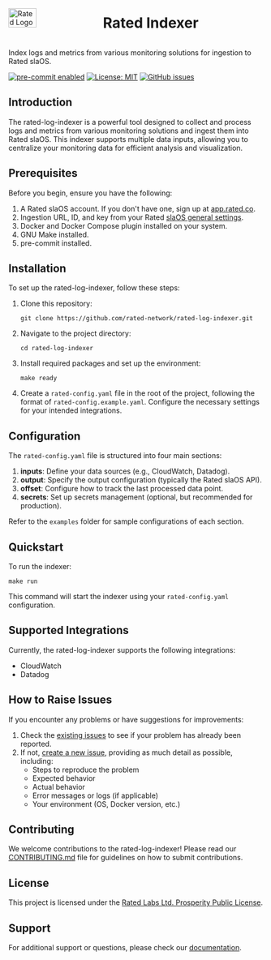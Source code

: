 <div style="display: flex; align-items: center;">
  <img src="https://1341811788-files.gitbook.io/~/files/v0/b/gitbook-x-prod.appspot.com/o/spaces%2F5RANLa17jIiZuFSLvSNV%2Fsocialpreview%2FxzGIKXGVbVy8yB6O1uNq%2Fdiscord%20banner%203.png?alt=media&token=12d03593-a956-44dd-bad6-445e97d9f5c6" alt="Rated Logo" style="width: 33%; height: auto;">
  <h1 style="margin-left: 20px;">Rated Indexer</h1>
</div>

Index logs and metrics from various monitoring solutions for ingestion to Rated slaOS.

[![pre-commit enabled](https://img.shields.io/badge/pre--commit-enabled-brightgreen.svg)](https://github.com/pre-commit/pre-commit)
[![License: MIT](https://img.shields.io/badge/License-MIT-yellow.svg)](https://opensource.org/licenses/MIT)
[![GitHub issues](https://img.shields.io/github/issues/rated-network/rated-log-indexer)]()

## Introduction

The rated-log-indexer is a powerful tool designed to collect and process logs and metrics from various monitoring solutions and ingest them into Rated slaOS. This indexer supports multiple data inputs, allowing you to centralize your monitoring data for efficient analysis and visualization.

## Prerequisites

Before you begin, ensure you have the following:

1. A Rated slaOS account. If you don't have one, sign up at [app.rated.co](https://app.rated.co).
2. Ingestion URL, ID, and key from your Rated [slaOS general settings](https://app.rated.co/settings/general).
3. Docker and Docker Compose plugin installed on your system.
4. GNU Make installed.
5. pre-commit installed.

## Installation

To set up the rated-log-indexer, follow these steps:

1. Clone this repository:
   ```
   git clone https://github.com/rated-network/rated-log-indexer.git
   ```

2. Navigate to the project directory:
   ```
   cd rated-log-indexer
   ```

3. Install required packages and set up the environment:
   ```
   make ready
   ```

4. Create a `rated-config.yaml` file in the root of the project, following the format of `rated-config.example.yaml`. Configure the necessary settings for your intended integrations.

## Configuration

The `rated-config.yaml` file is structured into four main sections:

1. **inputs**: Define your data sources (e.g., CloudWatch, Datadog).
2. **output**: Specify the output configuration (typically the Rated slaOS API).
3. **offset**: Configure how to track the last processed data point.
4. **secrets**: Set up secrets management (optional, but recommended for production).

Refer to the `examples` folder for sample configurations of each section.

## Quickstart

To run the indexer:

```
make run
```

This command will start the indexer using your `rated-config.yaml` configuration.

## Supported Integrations

Currently, the rated-log-indexer supports the following integrations:

- CloudWatch
- Datadog

## How to Raise Issues

If you encounter any problems or have suggestions for improvements:

1. Check the [existing issues](https://github.com/rated-network/rated-log-indexer/issues) to see if your problem has already been reported.
2. If not, [create a new issue](https://github.com/rated-network/rated-log-indexer/issues/new), providing as much detail as possible, including:
   - Steps to reproduce the problem
   - Expected behavior
   - Actual behavior
   - Error messages or logs (if applicable)
   - Your environment (OS, Docker version, etc.)

## Contributing

We welcome contributions to the rated-log-indexer! Please read our [CONTRIBUTING.md](CONTRIBUTING.md) file for guidelines on how to submit contributions.

## License

This project is licensed under the [Rated Labs Ltd. Prosperity Public License](LICENSE.md).

## Support

For additional support or questions, please check our [documentation](https://docs.rated.co).
